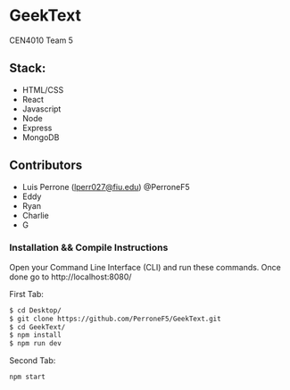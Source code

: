 # GeekText
CEN4010 Team 5

## Stack:
- HTML/CSS
- React
- Javascript
- Node
- Express
- MongoDB

## Contributors

* Luis Perrone    (lperr027@fiu.edu)    @PerroneF5
* Eddy
* Ryan
* Charlie
* G

### Installation && Compile Instructions

Open your Command Line Interface (CLI) and run these commands. Once done go to
http://localhost:8080/

First Tab:
``` bash
$ cd Desktop/
$ git clone https://github.com/PerroneF5/GeekText.git
$ cd GeekText/
$ npm install
$ npm run dev
```

Second Tab:
``` bash
npm start
```
